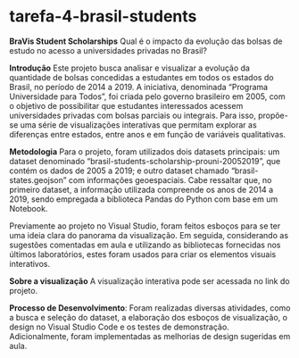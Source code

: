 # tarefa-4-brasil-students

**BraVis Student Scholarships**
Qual é o impacto da evolução das bolsas de estudo no acesso a universidades privadas no Brasil?

**Introdução**
Este projeto busca analisar e visualizar a evolução da quantidade de bolsas concedidas a estudantes em todos os estados do Brasil, no período de 2014 a 2019. A iniciativa, denominada “Programa Universidade para Todos”, foi criada pelo governo brasileiro em 2005, com o objetivo de possibilitar que estudantes interessados acessem universidades privadas com bolsas parciais ou integrais. Para isso, propõe-se uma série de visualizações interativas que permitam explorar as diferenças entre estados, entre anos e em função de variáveis qualitativas.

**Metodologia**
Para o projeto, foram utilizados dois datasets principais: um dataset denominado “brasil-students-scholarship-prouni-20052019”, que contém os dados de 2005 a 2019; e outro dataset chamado “brasil-states.geojson” com informações geoespaciais. Cabe ressaltar que, no primeiro dataset, a informação utilizada compreende os anos de 2014 a 2019, sendo empregada a biblioteca Pandas do Python com base em um Notebook.

Previamente ao projeto no Visual Studio, foram feitos esboços para se ter uma ideia clara do panorama da visualização. Em seguida, considerando as sugestões comentadas em aula e utilizando as bibliotecas fornecidas nos últimos laboratórios, estes foram usados para criar os elementos visuais interativos.

**Sobre a visualização**
A visualização interativa pode ser acessada no link do projeto.

**Processo de Desenvolvimento**:
Foram realizadas diversas atividades, como a busca e seleção do dataset, a elaboração dos esboços de visualização, o design no Visual Studio Code e os testes de demonstração. Adicionalmente, foram implementadas as melhorias de design sugeridas em aula.
